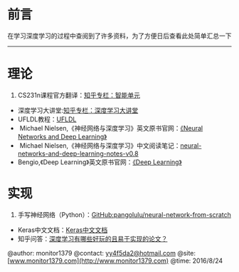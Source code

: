 # 前言
在学习深度学习的过程中查阅到了许多资料，为了方便日后查看此处简单汇总一下

---

# 理论

1. CS231n课程官方翻译：[知乎专栏：智能单元](https://zhuanlan.zhihu.com/intelligentunit)
- 深度学习大讲堂:[知乎专栏：深度学习大讲堂 ](https://zhuanlan.zhihu.com/dlclass)
- UFLDL教程：[UFLDL](http://ufldl.stanford.edu/wiki/index.php/UFLDL%E6%95%99%E7%A8%8B)
-  Michael Nielsen,《神经网络与深度学习》英文原书官网：[《Neural Networks and Deep Learning》](http://neuralnetworksanddeeplearning.com/)
-  Michael Nielsen,《神经网络与深度学习》中文阅读笔记：[neural-networks-and-deep-learning-notes-v0.8](https://www.gitbook.com/book/ljalphabeta/neural-networks-and-deep-learning-notes/details)
- Bengio,《Deep Learning》英文原书官网：[《Deep Learning》](http://www.deeplearningbook.org/)

# 实现

1. 手写神经网络（Python）：[GitHub:pangolulu/neural-network-from-scratch](https://github.com/pangolulu/neural-network-from-scratch)
- Keras中文文档：[Keras中文文档](http://keras-cn.readthedocs.io/en/latest/)
- 知乎问答：[深度学习有哪些好玩的且易于实现的论文？](https://www.zhihu.com/question/41231774)

@author: monitor1379 
@contact: yy4f5da2@hotmail.com
@site: [www.monitor1379.com](http://www.monitor1379.com)
@time: 2016/8/24

